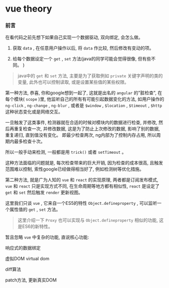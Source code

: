 # vue theory

### 前言

在看代码之前先想下如果自己实现一个数据驱动, 双向绑定, 会怎么做。 

1. 获取 `data` , 在任意用户操作以后, 将 `data` 作比较, 然后修改有变动的项。 

2. 给每个数据设定一个 `get` , `set` 方法(java的同学可能会觉得很像, 但有些不同。 )

> java中的 `get` 和 `set` 方法, 主要是为了获取例如 `private` 关键字声明的类的变量, 此外也可以控制读取, 或是设置某些值的某些权限。 

第一种方法, 恭喜, 你和google想到一起了, 这就是出名的 `angular` 的"脏检查", 在每个模块( `scope` )里, 他监听自己的所有有可能引起数据变化的方法, 如用户操作的 `ng-click` , `ng-change` , `ng-blur` , 或者是 `$window` , `$location` , `$timeout` , `$http` 这种状态变化或是网络交互。 

一旦触发了这类事件, 检测器就在合适的时候对模块内的数据进行检查, 并修改, 然后再重复检查一次, 并修改数据, 这是为了防止上次修改的数据, 影响了别的数据, 重复递归, 直到值没有变化。 即最少检查两次, ng内部为了控制内存占用, 所以周期内最多检查十次。 

所以一般手动来检测, 一般都是用 `trick()` 或者 `setTimeout` 。 

这种方法面临的问题就是, 每次检查带来的巨大开销, 因为检查的成本很高, 且触发范围难以控制, 索性google已经做得相当好了, 例如检测树等优化措施。 

第二种方法, 就是广为人知的 `vue` 和 `react` 的实现原理, 两者都是订阅发布模式, `vue` 和 `react` 只是实现方式不同, 在生命周期等地方都有相似性, `react` 是设定了 `get` 和 `set` 然后触发 `render` 更新视图。 

这里我们只谈 `vue` , 它来自一个ES5的特性 `Object.defineproperty` , 可以监听一个属性值的 `get` , ` set ` 方法。 

> 这里介绍一下 `Proxy` 也可以实现与 `Object.defineproperty` 相似的功能, 这是ES6的新特性。 

暂且忽略 `vue` 中复杂的功能, 直说核心功能: 

响应式的数据绑定

虚拟DOM virtual dom

diff算法

patch方法, 更新真实DOM

 
